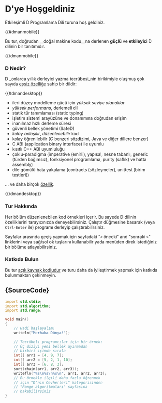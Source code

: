 # D'ye Hoşgeldiniz

Etkileşimli D Programlama Dili turuna hoş geldiniz.

{{#dmanmobile}}

Bu tur, doğrudan __doğal makine kodu__na derlenen __güçlü__ ve __etkileyici__ D dilinin bir tanıtımıdır.

{{/dmanmobile}}

### D Nedir?

D _onlarca yıllık derleyici yazma tecrübesi_nin birikimiyle oluşmuş çok sayıda [eşsiz özelliğe](http://dlang.org/overview.html) sahip bir dildir:

{{#dmandesktop}}

- ileri düzey modelleme gücü için _yüksek seviye olanaklar_
- _yüksek performans_, derlemeli dil
- statik tür tanımlaması (static typing)
- işletim sistemi arayüzüne ve donanımına doğrudan erişim
- inanılmaz hızlı derleme süresi
- güvenli bellek yönetimi (SafeD)
- _kolay anlaşılır_, _düzenlenebilir_ kod
- kolay öğrenilebilir (C benzeri sözdizimi, Java ve diğer dillere benzer)
- C ABI (application binary interface) ile uyumlu
- kısıtlı C++ ABI uyumluluğu
- çoklu-paradigma (imperative (emirli), yapısal, nesne tabanlı, generic (türden bağımsız), fonksiyonel programlama, purity (saflık) ve hatta assembly)
- dile gömülü hata yakalama (contracts (sözleşmeler), unittest (birim testleri))

... ve daha birçok [özellik](http://dlang.org/overview.html).

{{/dmandesktop}}

### Tur Hakkında

Her bölüm düzenlenebilen kod örnekleri içerir. Bu sayede D dilinin özelliklerini tarayıcınızda deneyebilirsiniz. Çalıştır düğmesine basarak (veya `Ctrl-Enter` ile) programı derleyip çalıştırabilirsiniz.

Sayfalar arasında geçiş yapmak için sayfadaki "`<` önceki" and "sonraki `>`" linklerini veya sağ/sol ok tuşlarını kullanabilir yada menüden direk istediğiniz bir bölüme atlayabilirsiniz.

### Katkıda Bulun

Bu tur [açık kaynak kodludur](https://github.com/dlang-tour) ve turu daha da iyileştirmek yapmak için katkıda bulunmaktan çekinmeyin.

## {SourceCode}

```d
import std.stdio;
import std.algorithm;
import std.range;

void main()
{
    // Hadi başlayalım!
    writeln("Merhaba Dünya!");
    
    // Tecrübeli programcılar için bir örnek:
    // Üç diziyi yeni bellek ayırmadan
    // birbiri içinde sırala
    int[] arr1 = [4, 9, 7];
    int[] arr2 = [5, 2, 1, 10];
    int[] arr3 = [6, 8, 3];
    sort(chain(arr1, arr2, arr3));
    writefln("%s\n%s\n%s\n", arr1, arr2, arr3);
    // Bu örnekle ilgili daha fazla öğrenmek
    // için "D'nin Cevherleri" kategorisinden
    // "Range algoritmaları" sayfasına
	// bakabilirsiniz
}
```
